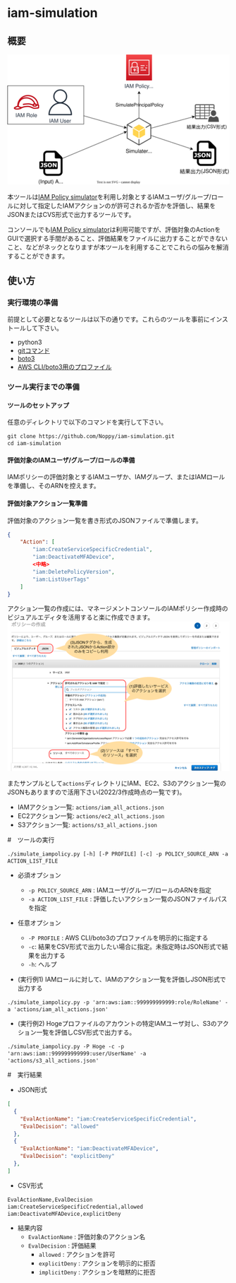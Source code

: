 # iam-simulation
## 概要
<img src="./Documents/outline_figure.svg" width=600></img>


本ツールは[IAM Policy simulator](https://policysim.aws.amazon.com/)を利用し対象とするIAMユーザ/グループ/ロールに対して指定したIAMアクションのが許可されるか否かを評価し、結果をJSONまたはCVS形式で出力するツールです。

コンソールでも[IAM Policy simulator](https://policysim.aws.amazon.com/)は利用可能ですが、評価対象のActionをGUIで選択する手間があること、評価結果をファイルに出力することができないこと、などがネックとなりますが本ツールを利用することでこれらの悩みを解消することができます。

## 使い方
### 実行環境の準備
前提として必要となるツールは以下の通りです。これらのツールを事前にインストールして下さい。
- python3
- [gitコマンド](https://git-scm.com/book/ja/v2/%E4%BD%BF%E3%81%84%E5%A7%8B%E3%82%81%E3%82%8B-Git%E3%81%AE%E3%82%A4%E3%83%B3%E3%82%B9%E3%83%88%E3%83%BC%E3%83%AB)
- [boto3](https://aws.amazon.com/jp/sdk-for-python/)
- [AWS CLI/boto3用のプロファイル](https://boto3.amazonaws.com/v1/documentation/api/latest/guide/configuration.html#using-a-configuration-file)

### ツール実行までの準備
#### ツールのセットアップ
任意のディレクトリで以下のコマンドを実行して下さい。
```shell
git clone https://github.com/Noppy/iam-simulation.git
cd iam-simulation
```
#### 評価対象のIAMユーザ/グループ/ロールの準備
 IAMポリシーの評価対象とするIAMユーザか、IAMグループ、またはIAMロールを準備し、そのARNを控えます。

#### 評価対象アクション一覧準備
評価対象のアクション一覧を書き形式のJSONファイルで準備します。
```JSON
{
    "Action": [
        "iam:CreateServiceSpecificCredential",
        "iam:DeactivateMFADevice",
        <中略>
        "iam:DeletePolicyVersion",
        "iam:ListUserTags"
    ]
}
```
アクション一覧の作成には、マネージメントコンソールのIAMポリシー作成時のビジュアルエディタを活用すると楽に作成できます。
<img src="Documents/iam_policy.png" width=600></img>

またサンプルとして`actions`ディレクトリにIAM、EC2、S3のアクション一覧のJSONもありますので活用下さい(2022/3作成時点の一覧です)。
- IAMアクション一覧: `actions/iam_all_actions.json`
- EC2アクション一覧: `actions/ec2_all_actions.json`
- S3アクション一覧: `actions/s3_all_actions.json`

#　ツールの実行
```shell
./simulate_iampolicy.py [-h] [-P PROFILE] [-c] -p POLICY_SOURCE_ARN -a ACTION_LIST_FILE
```
- 必須オプション
    - `-p POLICY_SOURCE_ARN` : IAMユーザ/グループ/ロールのARNを指定
    - `-a ACTION_LIST_FILE` : 評価したいアクション一覧のJSONファイルパスを指定
- 任意オプション
    - `-P PROFILE` : AWS CLI/boto3のプロファイルを明示的に指定する
    - `-c`: 結果をCSV形式で出力したい場合に指定。未指定時はJSON形式で結果を出力する 
    - `-h`: ヘルプ


- (実行例1) IAMロールに対して、IAMのアクション一覧を評価しJSON形式で出力する
```shell
./simulate_iampolicy.py -p 'arn:aws:iam::999999999999:role/RoleName' -a 'actions/iam_all_actions.json'
```

- (実行例2) Hogeプロファイルのアカウントの特定IAMユーザ対し、S3のアクション一覧を評価しCSV形式で出力する。
```shell
./simulate_iampolicy.py -P Hoge -c -p 'arn:aws:iam::999999999999:user/UserName' -a 'actions/s3_all_actions.json'
```

#　実行結果
- JSON形式
```JSON
[
  {
    "EvalActionName": "iam:CreateServiceSpecificCredential",
    "EvalDecision": "allowed"
  },
  {
    "EvalActionName": "iam:DeactivateMFADevice",
    "EvalDecision": "explicitDeny"
  },
]
```
- CSV形式
```CSV
EvalActionName,EvalDecision
iam:CreateServiceSpecificCredential,allowed
iam:DeactivateMFADevice,explicitDeny
```

- 結果内容
    - `EvalActionName` : 評価対象のアクション名
    - `EvalDecision` : 評価結果
        - `allowed` : アクションを許可
        - `explicitDeny` : アクションを明示的に拒否
        - `implicitDeny` : アクションを暗黙的に拒否